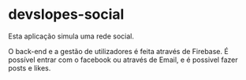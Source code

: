 # devslopes-social

Esta aplicação simula uma rede social.

O back-end e a gestão de utilizadores é feita através de Firebase. É possível entrar com o facebook ou através de Email, 
e é possivel fazer posts e likes.
